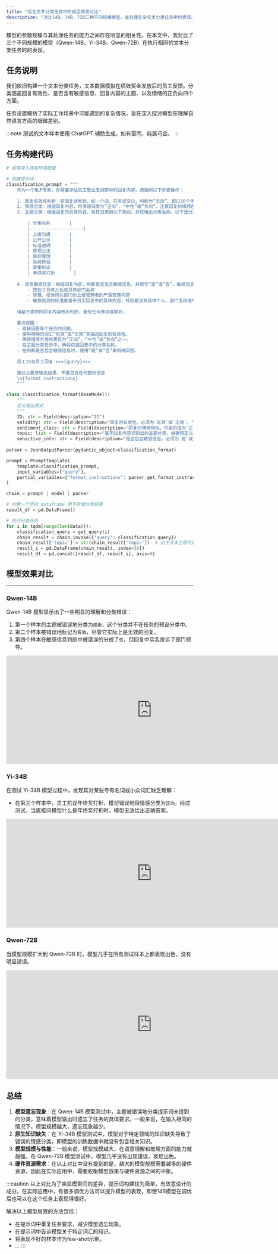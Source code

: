 ```yaml
---
title: "综合文本分类任务中的模型效果对比"
description: "对比14B、34B、72B三种不同规模模型，在处理复杂文本分类任务中的表现。"
---
```


模型的参数规模与其处理任务的能力之间存在明显的相关性。在本文中，我对比了三个不同规模的模型（Qwen-14B、Yi-34B、Qwen-72B）在执行相同的文本分类任务时的表现。

## 任务说明

我们依旧构建一个文本分类任务，文本数据模拟在绩效奖金发放后的员工反馈。分类涵盖回复有效性、是否含有敏感信息、回复内容的主题、以及情绪的正负向四个方面。

任务设置模仿了实际工作场景中可能遇到的复杂情况，旨在深入探讨模型在理解自然语言方面的细微差别。

:::note
测试的文本样本使用 ChatGPT 辅助生成，如有雷同，纯属巧合。
:::

## 任务构建代码

```python
# 省略导入库和环境配置

# 构建提示词
classification_prompt = """
    作为一个NLP专家，你需要评估员工敬业度调研中的回复内容。请按照以下步骤操作：
    
    1. 回复有效性判断：若回复非常短，如一个词、符号或空白，判断为“无效”。超过10个字即为“有效”。
    2. 情感分类：根据回复内容，将情绪归类为“正向”、“中性”或“负向”。注意回复的情感色彩、态度和情绪。对于使用反话或反讽的回复，尝试识别实际意图，并据此分类。
    3. 主题分类：根据回复的具体内容，将其归类到以下类别，并仅输出分类名称。以下是分类名称的表格形式呈现：
    
        | 分类名称       |
        |--------------------|
        | 上级沟通       |
        | 公开公示       |
        | 标准透明       |
        | 客观公正       |
        | 目标管理       |
        | 系统体验       |
        | 政策制定       |
        | 年终奖打折       |
    
    4. 是否敏感信息：根据回复内容，判断是否包含敏感信息，并填写“是”或“否”。敏感信息包括：
        - 提到了具体人名或具体部门名称
        - 举报、投诉所在部门的上级管理者的严重管理问题
        - 敏感信息的标准是基于员工回复中的具体内容，特别是涉及具体个人、部门名称或举报投诉管理问题的情况。
    
    请基于提供的回复内容做出判断，避免任何推测或脑补。
    
    要点提醒：
    - 直接回答每个任务的问题。
    - 使用明确的词汇“有效”或“无效”来描述回复的有效性。
    - 确保情感分类结果仅为“正向”、“中性”或“负向”之一。
    - 在主题分类任务中，确保仅返回表中的分类名称。
    - 在判断是否包含敏感信息时，使用“是”或“否”来明确回答。
    
    员工ID与员工回复 >>>{query}<<<
    
    按以上要求输出结果，不要包含任何额外信息
    \n{format_instructions}
    """

class classification_format(BaseModel):
    """
    定义输出格式
    """
    ID: str = Field(description="ID")
    validity: str = Field(description="回复的有效性。必须为`有效`或`无效`。")
    sentiment_class: str = Field(description="回复的情感倾向。可能的值为`正向`、`中性`或`负向`。")
    topic: list = Field(description="基于回复内容识别出的主题分类，根据预定义的主题分类列表中选择。")
    sensitive_info: str = Field(description="是否包含敏感信息。必须为`是`或`否`。")
    
parser = JsonOutputParser(pydantic_object=classification_format)

prompt = PromptTemplate(
    template=classification_prompt,
    input_variables=["query"],
    partial_variables={"format_instructions": parser.get_format_instructions()},
)

chain = prompt | model | parser

# 创建一个空的 dataframe 用于存储分类结果
result_df = pd.DataFrame()

# 执行分类任务
for i in tqdm(range(len(data))):
    classification_query = get_query(i)
    chain_result = chain.invoke({"query": classification_query})
    chain_result['topic'] = str(chain_result['topic'])  # 由于文本主题可能有多个，转换为dataframe时会报错，因此先将topic列表转为文本格式
    result_i = pd.DataFrame(chain_result, index=[0])
    result_df = pd.concat([result_df, result_i], axis=0)
```

## 模型效果对比

---

### Qwen-14B

Qwen-14B 模型显示出了一些明显的理解和分类错误：

1. 第一个样本的主题被错误地分类为`感谢`，这个分类并不在任务的预设分类中。
2. 第二个样本被错误地标记为`有效`，尽管它实际上是无效的回复。
3. 第四个样本在敏感信息判断中被错误的分成了`否`，但回复中实名投诉了部门领导。

<iframe width="784" style="height: 292px;" src="https://datalore.jetbrains.com/report/embed/IRsLD9S3oA5isRQeLedT3y/88rSYL3Xdk9jUc4KGvXcLh/BqqZhSFRjsnarihG4sWXTH?height=292" frameborder="0"></iframe>

### Yi-34B

在测试 Yi-34B 模型过程中，发现其对某些专有名词或小众词汇缺乏理解：

- 在第三个样本中，员工抗议年终奖打折，模型错误地将情感分类为`正向`。经过测试，当直接问模型什么是年终奖打折时，模型无法给出正确答案。

<iframe width="784" style="height: 292px;" src="https://datalore.jetbrains.com/report/embed/IRsLD9S3oA5isRQeLedT3y/88rSYL3Xdk9jUc4KGvXcLh/Xh14nfsvP1C7WeORCwVxmG?height=292" frameborder="0"></iframe>

### Qwen-72B

当模型规模扩大到 Qwen-72B 时，模型几乎在所有测试样本上都表现出色，没有明显错误。

<iframe width="784" style="height: 292px;" src="https://datalore.jetbrains.com/report/embed/IRsLD9S3oA5isRQeLedT3y/88rSYL3Xdk9jUc4KGvXcLh/UtagecK3srdDG0EVo76fzT?height=292" frameborder="0"></iframe>

## 总结

1. **模型遗忘现象**：在 Qwen-14B 模型测试中，主题被错误地分类提示词未提到的分类，意味着模型输出时遗忘了任务的具体要求。一般来说，在输入相同的情况下，模型规模越大，遗忘现象越少。
2. **原生知识缺失**：在 Yi-34B 模型测试中，模型对于特定领域的知识缺失导致了错误的情感分类，即模型的训练数据中就没有包含相关知识。
3. **模型规模与性能**：一般来说，模型规模越大，在语意理解和推理方面的能力就越强。在 Qwen-72B 模型测试中，模型几乎没有出现错误，表现出色。
4. **硬件资源需求**：在以上对比中没有提到的是，越大的模型规模需要越多的硬件资源，因此在实际应用中，需要权衡模型效果与硬件资源之间的平衡。

:::caution
以上对比为了突显模型间的差异，提示词构建较为简单，有故意设计的成分。在实际应用中，有很多调优方法可以提升模型的表现，即使14B模型在调优后也可以在这个任务上表现得很好。

解决以上模型局限的方法包括：
- 在提示词中重复任务要求，减少模型遗忘现象。
- 在提示词中告诉模型关于特定词汇的知识。
- 将表现不好的样本作为few-shot示例。
- ...
:::